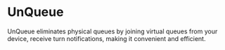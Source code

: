# UnQueue
UnQueue eliminates physical queues by joining virtual queues from your device, receive turn notifications, making it convenient and efficient.
